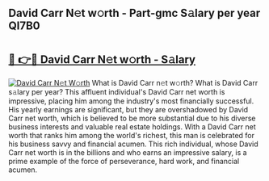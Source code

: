 ## David Carr N𝚎t w𝚘rth - Part-gmc S𝚊lary per year QI7B0

# <h2><a href="http://gc2hh9.nevu.top/?p=David+Carr">🔗 👉🔴 David Carr N𝚎t w𝚘rth - S𝚊lary</a></h2>

[![David Carr N𝚎t W𝚘rth](https://i.imgur.com/Oavwk0R.jpeg)](http://gc2hh9.nevu.top/?p=David+Carr)
What is David Carr n𝚎t w𝚘rth? What is David Carr s𝚊lary per year?
This affluent individual's David Carr net worth is impressive, placing him among the industry's most financially successful. His yearly earnings are significant, but they are overshadowed by David Carr net worth, which is believed to be more substantial due to his diverse business interests and valuable real estate holdings. With a David Carr net worth that ranks him among the world's richest, this man is celebrated for his business savvy and financial acumen. This rich individual, whose David Carr net worth is in the billions and who earns an impressive salary, is a prime example of the force of perseverance, hard work, and financial acumen.
